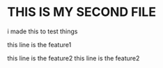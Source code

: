 # THIS IS MY SECOND FILE

i made this to test things 

this line is the feature1


this line is the feature2
this line is the feature2